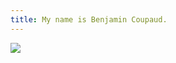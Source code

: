 ```yaml
---
title: My name is Benjamin Coupaud.
---
```


<img src="https://codehs.com/uploads/e869411b909689e07923f41f4884d318">
